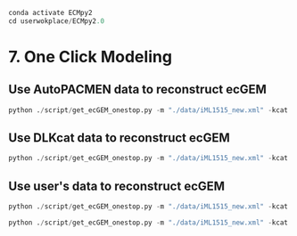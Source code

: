 ```python
conda activate ECMpy2
cd userwokplace/ECMpy2.0
```
# 7. One Click Modeling
## Use AutoPACMEN data to reconstruct ecGEM


```python
python ./script/get_ecGEM_onestop.py -m "./data/iML1515_new.xml" -kcat "No" -f "No" -bigg  "./data/bigg_models_metabolites.txt" -gene_abundance "./data/gene_abundance.csv" -tax_id 83333 -org "Escherichia coli" -sigma 1 -ptot 0.56 -kcat_method "AutoPACMEN" -work_folder "./analysis/get_kcat_mw" -brenda "./data/brenda_2023_1.txt" -uniprot "./data/uniprot_data_accession_key.json" -kcat_gap_fill "mean" -r_gap_fill "mean" -ecGEM "./model/ecGEM_autopacmen.json"
```

## Use DLKcat data to reconstruct ecGEM


```python
python ./script/get_ecGEM_onestop.py -m "./data/iML1515_new.xml" -kcat "No" -f "No" -bigg  "./data/bigg_models_metabolites.txt" -gene_abundance "./data/gene_abundance.csv" -tax_id 83333 -sigma 1 -ptot 0.56 -kcat_method "DLKcat" -work_folder "./analysis/get_kcat_mw"  -ecGEM "./model/ecGEM_DLKcat.json"
```

## Use user's data to reconstruct ecGEM


```python
python ./script/get_ecGEM_onestop.py -m "./data/iML1515_new.xml" -kcat "./data/reaction_kcat_MW_template.csv" -f 0.405 -bigg  "./data/bigg_models_metabolites.txt"  -sigma 1 -ptot 0.56 -ecGEM "./model/ecGEM_userdata.json"
```


```python
python ./script/get_ecGEM_onestop.py -m "./data/iML1515_new.xml" -kcat "./data/reaction_kcat_MW_template.csv" -f "No" -bigg  "./data/bigg_models_metabolites.txt"  -gene_abundance "./data/gene_abundance.csv" -tax_id 83333 -sigma 1 -ptot 0.56 -ecGEM "./model/ecGEM_userdata_no_f.json"
```


```python

```
